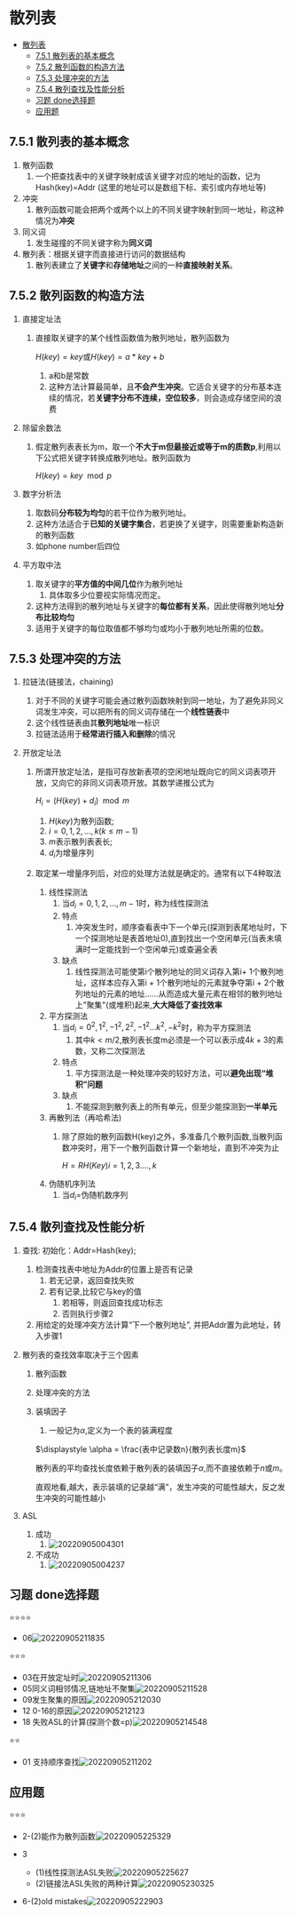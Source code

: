 # 散列表

- [散列表](#散列表)
  - [7.5.1 散列表的基本概念](#751-散列表的基本概念)
  - [7.5.2 散列函数的构造方法](#752-散列函数的构造方法)
  - [7.5.3 处理冲突的方法](#753-处理冲突的方法)
  - [7.5.4 散列查找及性能分析](#754-散列查找及性能分析)
  - [习题 done选择题](#习题-done选择题)
  - [应用题](#应用题)

## 7.5.1 散列表的基本概念

1. 散列函数
   1. 一个把查找表中的关键字映射成该关键字对应的地址的函数，记为Hash(key)=Addr (这里的地址可以是数组下标、索引或内存地址等)
2. 冲突
   1. 散列函数可能会把两个或两个以上的不同关键字映射到同一地址，称这种情况为**冲突**
3. 同义词
   1. 发生碰撞的不同关键字称为**同义词**
4. 散列表：根据关键字而直接进行访问的数据结构
   1. 散列表建立了**关键字**和**存储地址**之间的一种**直接映射关系**。

## 7.5.2 散列函数的构造方法

1. 直接定址法
   1. 直接取关键字的某个线性函数值为散列地址，散列函数为

        $H(key)=key$或$H(key)=a*key+b$

      1. a和b是常数
      2. 这种方法计算最简单，且**不会产生冲突**。它适合关键字的分布基本连续的情况，若**关键字分布不连续，空位较多**，则会造成存储空间的浪费

2. 除留余数法
   1. 假定散列表表长为m，取一个**不大于m但最接近或等于m的质数p**,利用以下公式把关键字转换成散列地址。散列函数为

         $H(key) = key \mod p$

3. 数字分析法
   1. 取数码**分布较为均匀**的若干位作为散列地址。
   2. 这种方法适合于**已知的关键字集合**，若更换了关键字，则需要重新构造新的散列函数
   3. 如phone number后四位

4. 平方取中法
   1. 取关键字的**平方值的中间几位**作为散列地址
      1. 具体取多少位要视实际情况而定。
   2. 这种方法得到的散列地址与关键字的**每位都有关系**，因此使得散列地址**分布比较均匀**
   3. 适用于关键字的每位取值都不够均匀或均小于散列地址所需的位数。

## 7.5.3 处理冲突的方法

1. 拉链法(链接法，chaining)
   1. 对于不同的关键字可能会通过散列函数映射到同一地址，为了避免非同义词发生冲突，可以把所有的同义词存储在一个**线性链表**中
   2. 这个线性链表由其**散列地址**唯一标识
   3. 拉链法适用于**经常进行插入和删除**的情况

2. 开放定址法
   1. 所谓开放定址法，是指可存放新表项的空闲地址既向它的同义词表项开放，又向它的非同义词表项开放。其数学递推公式为

        $H_i = (H(key) + d_i) \mod m$

       1. $H(key)$为散列函数;
       2. $i=0,1,2,...,k(k \le m-1)$
       3. $m$表示散列表表长;
       4. $d_i$为增量序列

   2. 取定某一增量序列后，对应的处理方法就是确定的。通常有以下4种取法
       1. 线性探测法
          1. 当$d_i=0,1,2,...,m-1$时，称为线性探测法
          2. 特点
             1. 冲突发生时，顺序查看表中下一个单元(探测到表尾地址时，下一个探测地址是表首地址0),直到找出一个空闲单元(当表未填满时一定能找到一个空闲单元)或查遍全表
          3. 缺点
             1. 线性探测法可能使第i个散列地址的同义词存入第i+ 1个散列地址，这样本应存入第i + 1个散列地址的元素就争夺第i + 2个散列地址的元素的地址……从而造成大量元素在相邻的散列地址上"聚集"(或堆积)起来,**大大降低了查找效率**
       2. 平方探测法
          1. 当$d_i=0^2,1^2,{-1}^2,2^2,{-1}^2...k^2,-k^2$时，称为平方探测法
             1. 其中$k<m/2$,散列表长度m必须是一个可以表示成$4k+ 3$的素数，又称二次探测法
          2. 特点
             1. 平方探测法是一种处理冲突的较好方法，可以**避免出现“堆积”问题**
          3. 缺点
             1. 不能探测到散列表上的所有单元，但至少能探测到**一半单元**
       3. 再散列法（再哈希法)
          1. 除了原始的散列函数H(key)之外，多准备几个散列函数,当散列函数冲突时，用下一个散列函数计算一个新地址，直到不冲突为止

                $H=RH(Key) i=1,2,3....,k$
       4. 伪随机序列法
          1. 当$d_i=$伪随机数序列

## 7.5.4 散列查找及性能分析

1. 查找: 初始化：Addr=Hash(key);
   1. 检测查找表中地址为Addr的位置上是否有记录
      1. 若无记录，返回查找失败
      2. 若有记录,比较它与key的值
         1. 若相等，则返回查找成功标志
         2. 否则执行步骤2
   2. 用给定的处理冲突方法计算“下一个散列地址”, 并把Addr置为此地址，转入步骤1

2. 散列表的查找效率取决于三个因素
   1. 散列函数
   2. 处理冲突的方法
   3. 装填因子
      1. 一般记为$\alpha$,定义为一个表的装满程度

        $\displaystyle \alpha = \frac{表中记录数n}{散列表长度m}$

        散列表的平均查找长度依赖于散列表的装填因子$\alpha$,而不直接依赖于$n$或$m$。

        直观地看,越大，表示装填的记录越“满”，发生冲突的可能性越大，反之发生冲突的可能性越小

3. ASL
   1. 成功
      1. ![20220905004301](https://raw.githubusercontent.com/Logible/Image/main/note_image/20220905004301.png)
   2. 不成功
      1. ![20220905004237](https://raw.githubusercontent.com/Logible/Image/main/note_image/20220905004237.png)

## 习题 done选择题

⭐⭐⭐⭐

- 06![20220905211835](https://raw.githubusercontent.com/Logible/Image/main/note_image/20220905211835.png)

⭐⭐⭐

- 03在开放定址时![20220905211306](https://raw.githubusercontent.com/Logible/Image/main/note_image/20220905211306.png)
- 05同义词相邻情况,链地址不聚集![20220905211528](https://raw.githubusercontent.com/Logible/Image/main/note_image/20220905211528.png)
- 09发生聚集的原因![20220905212030](https://raw.githubusercontent.com/Logible/Image/main/note_image/20220905212030.png)
- 12 0-16的原因![20220905212123](https://raw.githubusercontent.com/Logible/Image/main/note_image/20220905212123.png)
- 18 失败ASL的计算(探测个数=p)![20220905214548](https://raw.githubusercontent.com/Logible/Image/main/note_image/20220905214548.png)

⭐⭐

- 01 支持顺序查找![20220905211202](https://raw.githubusercontent.com/Logible/Image/main/note_image/20220905211202.png)

## 应用题

⭐⭐⭐

- 2-(2)能作为散列函数![20220905225329](https://raw.githubusercontent.com/Logible/Image/main/note_image/20220905225329.png)

- 3
  - (1)线性探测法ASL失败![20220905225627](https://raw.githubusercontent.com/Logible/Image/main/note_image/20220905225627.png)
  - (2)链接法ASL失败的两种计算![20220905230325](https://raw.githubusercontent.com/Logible/Image/main/note_image/20220905230325.png)

- 6-(2)old mistakes![20220905222903](https://raw.githubusercontent.com/Logible/Image/main/note_image/20220905222903.png)
